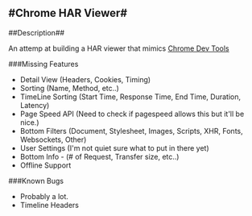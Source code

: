 #Chrome HAR Viewer#
-

##Description##

An attemp at building a HAR viewer that mimics [Chrome Dev Tools](https://developers.google.com/chrome-developer-tools/docs/overview)


###Missing Features
 - Detail View (Headers, Cookies, Timing)
 - Sorting (Name, Method, etc..)
 - TimeLine Sorting (Start Time, Response Time, End Time, Duration, Latency)
 - Page Speed API (Need to check if pagespeed allows this but it'll be nice.)
 - Bottom Filters (Document, Stylesheet, Images, Scripts, XHR, Fonts, Websockets, Other)
 - User Settings (I'm not quiet sure what to put in there yet)
 - Bottom Info - (# of Request, Transfer size, etc..)
 - Offline Support

###Known Bugs
 - Probably a lot.
 - Timeline Headers
